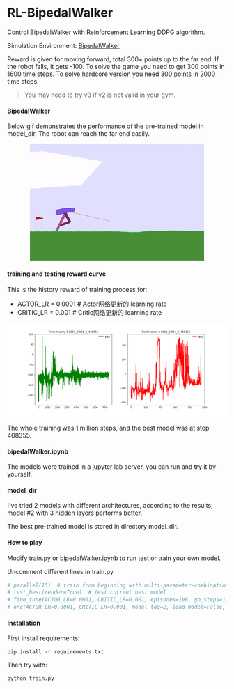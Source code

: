 # RL-BipedalWalker
Control BipedalWalker with Reinforcement Learning DDPG algorithm.

Simulation Environment: [BipedalWalker](https://gym.openai.com/envs/BipedalWalker-v2/)

Reward is given for moving forward, total 300+ points up to the far end. If the robot falls, it gets -100.
To solve the game you need to get 300 points in 1600 time steps. 
To solve hardcore version you need 300 points in 2000 time steps.

> You may need to try v3 if v2 is not valid in your gym.

#### BipedalWalker
Below gif demonstrates the performance of the pre-trained model in model_dir. The robot can reach the far end easily.

<div align="center"><img src="./demo_bipedalwalker.gif" width="400"/></div> 

#### training and testing reward curve
This is the history reward of training process for:
- ACTOR_LR = 0.0001  # Actor网络更新的 learning rate
- CRITIC_LR = 0.001   # Critic网络更新的 learning rate

<div align="center"><img src="./fig_dir/0.0001_0.001_2_408355.png" width="600"/></div>

The whole training was 1 million steps, and the best model was at step 408355.

#### bipedalWalker.ipynb
The models were trained in a jupyter lab server, you can run and try it by yourself.

#### model_dir
I've tried 2 models with different architectures, according to the results, model #2 with 3 hidden layers performs better.

The best pre-trained model is stored in directory model_dir.

#### How to play
Modify train.py or bipedalWalker.ipynb to run test or train your own model.

Uncomment different lines in train.py
```python
# parallel(15)  # train from beginning with multi-parameter-combinations
# test_best(render=True)  # test current best model
# fine_tune(ACTOR_LR=0.0001, CRITIC_LR=0.001, episodes=1e6, go_steps=1)  # fine tune existing model 
# one(ACTOR_LR=0.0001, CRITIC_LR=0.001, model_tag=2, load_model=False, go_steps=1, f_best='', gpu='') # train from beginning
```

#### Installation
First install requirements:
```shell script
pip install -r requirements.txt
```
Then try with:
```shell script
python train.py
```
